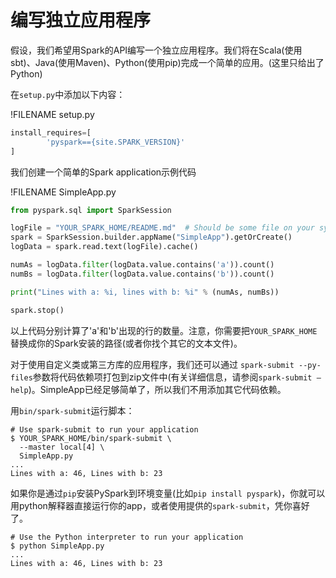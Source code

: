 # 编写独立应用程序

假设，我们希望用Spark的API编写一个独立应用程序。我们将在Scala(使用sbt)、Java(使用Maven)、Python(使用pip)完成一个简单的应用。(这里只给出了Python)

在`setup.py`中添加以下内容：

!FILENAME setup.py
```python
install_requires=[
        'pyspark=={site.SPARK_VERSION}'
]
```

我们创建一个简单的Spark application示例代码

!FILENAME SimpleApp.py

```python
from pyspark.sql import SparkSession

logFile = "YOUR_SPARK_HOME/README.md"  # Should be some file on your system
spark = SparkSession.builder.appName("SimpleApp").getOrCreate()
logData = spark.read.text(logFile).cache()

numAs = logData.filter(logData.value.contains('a')).count()
numBs = logData.filter(logData.value.contains('b')).count()

print("Lines with a: %i, lines with b: %i" % (numAs, numBs))

spark.stop()
```

以上代码分别计算了'a'和'b'出现的行的数量。注意，你需要把`YOUR_SPARK_HOME`替换成你的Spark安装的路径(或者你找个其它的文本文件)。

对于使用自定义类或第三方库的应用程序，我们还可以通过 `spark-submit --py-files`参数将代码依赖项打包到zip文件中(有关详细信息，请参阅`spark-submit —help`)。SimpleApp已经足够简单了，所以我们不用添加其它代码依赖。

用`bin/spark-submit`运行脚本：

```shell
# Use spark-submit to run your application
$ YOUR_SPARK_HOME/bin/spark-submit \
  --master local[4] \
  SimpleApp.py
...
Lines with a: 46, Lines with b: 23
```

如果你是通过`pip`安装PySpark到环境变量(比如`pip install pyspark`)，你就可以用python解释器直接运行你的app，或者使用提供的`spark-submit`，凭你喜好了。

```shell
# Use the Python interpreter to run your application
$ python SimpleApp.py
...
Lines with a: 46, Lines with b: 23
```

